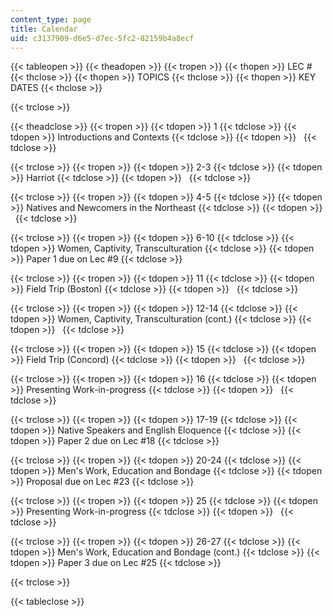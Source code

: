 ```yaml
---
content_type: page
title: Calendar
uid: c3137909-d6e5-d7ec-5fc2-82159b4a8ecf
---
```


{{< tableopen >}}
{{< theadopen >}}
{{< tropen >}}
{{< thopen >}}
LEC #
{{< thclose >}}
{{< thopen >}}
TOPICS
{{< thclose >}}
{{< thopen >}}
KEY DATES
{{< thclose >}}

{{< trclose >}}

{{< theadclose >}}
{{< tropen >}}
{{< tdopen >}}
1
{{< tdclose >}}
{{< tdopen >}}
Introductions and Contexts
{{< tdclose >}}
{{< tdopen >}}
 
{{< tdclose >}}

{{< trclose >}}
{{< tropen >}}
{{< tdopen >}}
2-3
{{< tdclose >}}
{{< tdopen >}}
Harriot
{{< tdclose >}}
{{< tdopen >}}
 
{{< tdclose >}}

{{< trclose >}}
{{< tropen >}}
{{< tdopen >}}
4-5
{{< tdclose >}}
{{< tdopen >}}
Natives and Newcomers in the Northeast
{{< tdclose >}}
{{< tdopen >}}
 
{{< tdclose >}}

{{< trclose >}}
{{< tropen >}}
{{< tdopen >}}
6-10
{{< tdclose >}}
{{< tdopen >}}
Women, Captivity, Transculturation
{{< tdclose >}}
{{< tdopen >}}
Paper 1 due on Lec #9
{{< tdclose >}}

{{< trclose >}}
{{< tropen >}}
{{< tdopen >}}
11
{{< tdclose >}}
{{< tdopen >}}
Field Trip (Boston)
{{< tdclose >}}
{{< tdopen >}}
 
{{< tdclose >}}

{{< trclose >}}
{{< tropen >}}
{{< tdopen >}}
12-14
{{< tdclose >}}
{{< tdopen >}}
Women, Captivity, Transculturation (cont.)
{{< tdclose >}}
{{< tdopen >}}
 
{{< tdclose >}}

{{< trclose >}}
{{< tropen >}}
{{< tdopen >}}
15
{{< tdclose >}}
{{< tdopen >}}
Field Trip (Concord)
{{< tdclose >}}
{{< tdopen >}}
 
{{< tdclose >}}

{{< trclose >}}
{{< tropen >}}
{{< tdopen >}}
16
{{< tdclose >}}
{{< tdopen >}}
Presenting Work-in-progress
{{< tdclose >}}
{{< tdopen >}}
 
{{< tdclose >}}

{{< trclose >}}
{{< tropen >}}
{{< tdopen >}}
17-19
{{< tdclose >}}
{{< tdopen >}}
Native Speakers and English Eloquence
{{< tdclose >}}
{{< tdopen >}}
Paper 2 due on Lec #18
{{< tdclose >}}

{{< trclose >}}
{{< tropen >}}
{{< tdopen >}}
20-24
{{< tdclose >}}
{{< tdopen >}}
Men's Work, Education and Bondage
{{< tdclose >}}
{{< tdopen >}}
Proposal due on Lec #23
{{< tdclose >}}

{{< trclose >}}
{{< tropen >}}
{{< tdopen >}}
25
{{< tdclose >}}
{{< tdopen >}}
Presenting Work-in-progress
{{< tdclose >}}
{{< tdopen >}}
 
{{< tdclose >}}

{{< trclose >}}
{{< tropen >}}
{{< tdopen >}}
26-27
{{< tdclose >}}
{{< tdopen >}}
Men's Work, Education and Bondage (cont.)
{{< tdclose >}}
{{< tdopen >}}
Paper 3 due on Lec #25
{{< tdclose >}}

{{< trclose >}}

{{< tableclose >}}